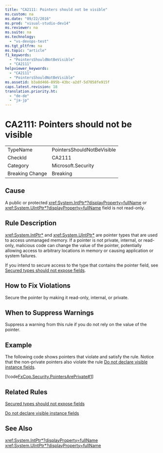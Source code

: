 ```yaml
---
title: "CA2111: Pointers should not be visible"
ms.custom: na
ms.date: "09/22/2016"
ms.prod: "visual-studio-dev14"
ms.reviewer: na
ms.suite: na
ms.technology: 
  - "vs-devops-test"
ms.tgt_pltfrm: na
ms.topic: "article"
f1_keywords: 
  - "PointersShouldNotBeVisible"
  - "CA2111"
helpviewer_keywords: 
  - "CA2111"
  - "PointersShouldNotBeVisible"
ms.assetid: b3a8d466-895b-43bc-a2df-5d7058fe915f
caps.latest.revision: 18
translation.priority.ht: 
  - "de-de"
  - "ja-jp"
---
```

# CA2111: Pointers should not be visible
|||  
|-|-|  
|TypeName|PointersShouldNotBeVisible|  
|CheckId|CA2111|  
|Category|Microsoft.Security|  
|Breaking Change|Breaking|  
  
## Cause  
 A public or protected <xref:System.IntPtr*?displayProperty=fullName> or <xref:System.UIntPtr*?displayProperty=fullName> field is not read-only.  
  
## Rule Description  
 <xref:System.IntPtr*> and <xref:System.UIntPtr*> are pointer types that are used to access unmanaged memory. If a pointer is not private, internal, or read-only, malicious code can change the value of the pointer, potentially allowing access to arbitrary locations in memory or causing application or system failures.  
  
 If you intend to secure access to the type that contains the pointer field, see [Secured types should not expose fields](../vs140/ca2112--secured-types-should-not-expose-fields.md).  
  
## How to Fix Violations  
 Secure the pointer by making it read-only, internal, or private.  
  
## When to Suppress Warnings  
 Suppress a warning from this rule if you do not rely on the value of the pointer.  
  
## Example  
 The following code shows pointers that violate and satisfy the rule. Notice that the non-private pointers also violate the rule [Do not declare visible instance fields](../vs140/ca1051--do-not-declare-visible-instance-fields.md).  
  
 [!code[FxCop.Security.PointersArePrivate#1](../vs140/codesnippet/CSharp/ca2111--pointers-should-not-be-visible_1.cs)]  
  
## Related Rules  
 [Secured types should not expose fields](../vs140/ca2112--secured-types-should-not-expose-fields.md)  
  
 [Do not declare visible instance fields](../vs140/ca1051--do-not-declare-visible-instance-fields.md)  
  
## See Also  
 <xref:System.IntPtr*?displayProperty=fullName>   
 <xref:System.UIntPtr*?displayProperty=fullName>